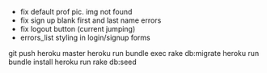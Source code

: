 - fix default prof pic. img not found
- fix sign up blank first and last name errors
- fix logout button (current jumping)
- errors_list styling in login/signup forms


git push heroku master
heroku run bundle exec rake db:migrate
heroku run bundle install
heroku run rake db:seed

